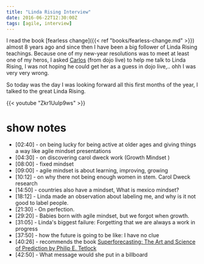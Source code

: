 ```yaml
---
title: "Linda Rising Interview"
date: 2016-06-22T12:30:00Z
tags: [agile, interview]
---
```


I read the book [fearless change]({{< ref "books/fearless-change.md" >}}) almost 8 years ago and since then I have been a big follower 
of Linda Rising teachings. Because one of my new-year resolutions was to meet at least one of my heros, I asked [Carlos](https://www.linkedin.com/in/carlosponcerobles) 
(from dojo live) to help me talk to Linda Rising, I was not hoping he could get her as a guess in dojo live,.. ohh I was very very wrong.
 
So today was the day I was looking forward all this first months of the year,  I talked to the great Linda Rising.   
  
{{< youtube "Zkr1UuIp9ws" >}}

# show notes

* [02:40] - on being lucky for being active at older ages and giving things a way like agile mindset presentations
* [04:30] - on discovering carol dweck work (Growth Mindset )
* [08:00] - fixed mindset
* [09:00] - agile mindset is about learning, improving, growing  
* [10:12] - on why there not being enough women in stem. Carol Dweck research
* [14:50] - countries also have a mindset, What is mexico mindset?  
* [18:12] - Linda made an observation about labeling me, and why is it not good to label people.
* [21:30] - On perfection.
* [29:20] - Babies born with agile mindset, but we forgot when growth.
* [31:05] - Linda's biggest failure: Forgetting that we are always a work in progress
* [37:50] - how the future is going to be like: I have no clue
* [40:26] - recommends the book [Superforecasting: The Art and Science of Prediction by Philip E. Tetlock](https://www.amazon.com/Superforecasting-Science-Prediction-Philip-Tetlock/dp/0804136718)
* [42:50] - What message would she put in a billboard 



  